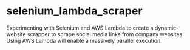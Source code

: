 # selenium_lambda_scraper
Experimenting with Selenium and AWS Lambda to create a dynamic-website scrapper to scrape social media links from company websites. Using AWS Lambda will enable a massively parallel execution.
